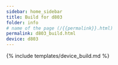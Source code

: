 ```yaml
---
sidebar: home_sidebar
title: Build for d803
folder: info
# name of the page (/{{permalink}}.html)
permalink: d803_build.html
device: d803
---
```

{% include templates/device_build.md %}

